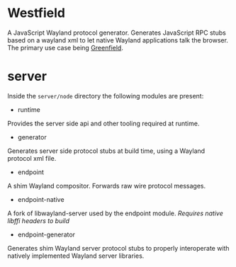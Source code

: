 # Westfield

A JavaScript Wayland protocol generator. Generates JavaScript RPC stubs based on a wayland xml to let native Wayland
applications talk the browser. The primary use case being [Greenfield](https://github.com/udevbe/greenfield).

server
======

Inside the `server/node` directory the following modules are present:

- runtime

Provides the server side api and other tooling required at runtime.

- generator

Generates server side protocol stubs at build time, using a Wayland protocol xml file.

- endpoint

A shim Wayland compositor. Forwards raw wire protocol messages.

- endpoint-native

A fork of libwayland-server used by the endpoint module. *Requires native libffi headers to build*

- endpoint-generator

Generates shim Wayland server protocol stubs to properly interoperate with natively implemented Wayland server libraries.
